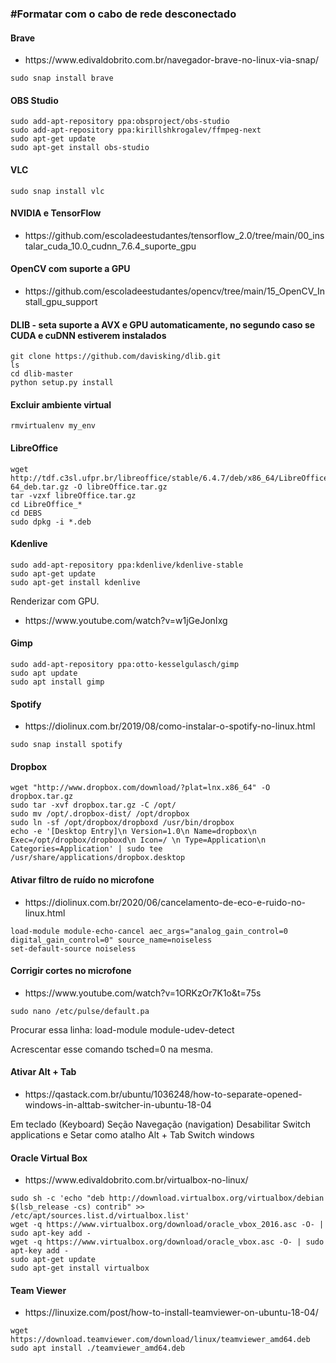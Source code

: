 <h3>#Formatar com o cabo de rede desconectado</h3>

<h4>Brave</h4>

<ul>
<li>https://www.edivaldobrito.com.br/navegador-brave-no-linux-via-snap/</li>
</ul>

```
sudo snap install brave
```

<h4> OBS Studio</h4>

```
sudo add-apt-repository ppa:obsproject/obs-studio
sudo add-apt-repository ppa:kirillshkrogalev/ffmpeg-next
sudo apt-get update
sudo apt-get install obs-studio
```
<h4>VLC</h4>

```
sudo snap install vlc
```

<h4> NVIDIA e TensorFlow</h4>

<ul>
<li>https://github.com/escoladeestudantes/tensorflow_2.0/tree/main/00_instalar_cuda_10.0_cudnn_7.6.4_suporte_gpu</li>
</ul>

<h4> OpenCV com suporte a GPU</h4>

<ul>
<li>https://github.com/escoladeestudantes/opencv/tree/main/15_OpenCV_Install_gpu_support</li>
</ul>

<h4>DLIB - seta suporte a AVX e GPU automaticamente, no segundo caso se CUDA e cuDNN estiverem instalados</h4>

```
git clone https://github.com/davisking/dlib.git
ls
cd dlib-master
python setup.py install
```

<h4>Excluir ambiente virtual</h4>

```
rmvirtualenv my_env
```

<h4>LibreOffice</h4>

```
wget http://tdf.c3sl.ufpr.br/libreoffice/stable/6.4.7/deb/x86_64/LibreOffice_6.4.7_Linux_x86-64_deb.tar.gz -O libreOffice.tar.gz
tar -vzxf libreOffice.tar.gz
cd LibreOffice_*
cd DEBS
sudo dpkg -i *.deb
```

<h4>Kdenlive</h4>

```
sudo add-apt-repository ppa:kdenlive/kdenlive-stable
sudo apt-get update
sudo apt-get install kdenlive
```

<p>Renderizar com GPU.</p>
<ul>
<li>https://www.youtube.com/watch?v=w1jGeJonIxg</li>
</ul>


<h4>Gimp</h4>

```
sudo add-apt-repository ppa:otto-kesselgulasch/gimp
sudo apt update
sudo apt install gimp
```

<h4>Spotify</h4>

<ul>
<li>https://diolinux.com.br/2019/08/como-instalar-o-spotify-no-linux.html</li>
</ul>

```
sudo snap install spotify
```

<h4>Dropbox</h4>

```
wget "http://www.dropbox.com/download/?plat=lnx.x86_64" -O dropbox.tar.gz
sudo tar -xvf dropbox.tar.gz -C /opt/
sudo mv /opt/.dropbox-dist/ /opt/dropbox
sudo ln -sf /opt/dropbox/dropboxd /usr/bin/dropbox
echo -e '[Desktop Entry]\n Version=1.0\n Name=dropbox\n Exec=/opt/dropbox/dropboxd\n Icon=/ \n Type=Application\n Categories=Application' | sudo tee /usr/share/applications/dropbox.desktop

```

<h4>Ativar filtro de ruído no microfone</h4>
<ul>
<li>https://diolinux.com.br/2020/06/cancelamento-de-eco-e-ruido-no-linux.html</li>
</ul>

```
load-module module-echo-cancel aec_args="analog_gain_control=0 digital_gain_control=0" source_name=noiseless
set-default-source noiseless
```

<h4>Corrigir cortes no microfone</h4>
<ul>
<li>https://www.youtube.com/watch?v=1ORKzOr7K1o&t=75s</li>
</ul>

```
sudo nano /etc/pulse/default.pa
```

<p>Procurar essa linha: load-module module-udev-detect</p>
<p>Acrescentar esse comando tsched=0 na mesma.</p>

<h4>Ativar Alt + Tab</h4>
<ul>
<li>https://qastack.com.br/ubuntu/1036248/how-to-separate-opened-windows-in-alttab-switcher-in-ubuntu-18-04</li>
</ul>

Em teclado (Keyboard)
Seção Navegação (navigation)
Desabilitar Switch applications
e Setar como atalho Alt + Tab
Switch windows


<h4>Oracle Virtual Box</h4>
<ul>
<li>https://www.edivaldobrito.com.br/virtualbox-no-linux/</li>
</ul>

```
sudo sh -c 'echo "deb http://download.virtualbox.org/virtualbox/debian $(lsb_release -cs) contrib" >> /etc/apt/sources.list.d/virtualbox.list'
wget -q https://www.virtualbox.org/download/oracle_vbox_2016.asc -O- | sudo apt-key add -
wget -q https://www.virtualbox.org/download/oracle_vbox.asc -O- | sudo apt-key add -
sudo apt-get update
sudo apt-get install virtualbox
```

<h4>Team Viewer</h4>
<ul>
<li>https://linuxize.com/post/how-to-install-teamviewer-on-ubuntu-18-04/</li>
</ul>

```
wget https://download.teamviewer.com/download/linux/teamviewer_amd64.deb
sudo apt install ./teamviewer_amd64.deb
```
